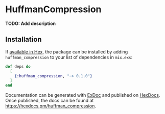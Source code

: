 # HuffmanCompression

**TODO: Add description**

## Installation

If [available in Hex](https://hex.pm/docs/publish), the package can be installed
by adding `huffman_compression` to your list of dependencies in `mix.exs`:

```elixir
def deps do
  [
    {:huffman_compression, "~> 0.1.0"}
  ]
end
```

Documentation can be generated with [ExDoc](https://github.com/elixir-lang/ex_doc)
and published on [HexDocs](https://hexdocs.pm). Once published, the docs can
be found at <https://hexdocs.pm/huffman_compression>.

